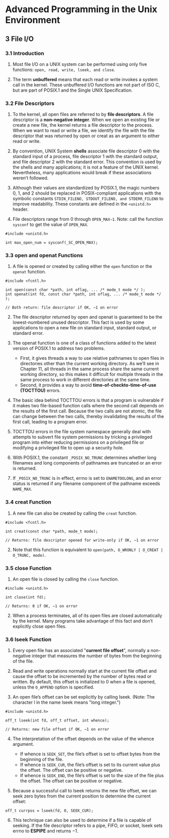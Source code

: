 # Advanced Programming in the Unix Environment

## 3 File I/O

### 3.1 Introduction

1. Most file I/O on a UNIX system can be performed using only five functions: `open, read, write, lseek, and close`.

2. The term **unbuffered** means that each read or write invokes a system call in the kernel. These unbuffered I/O functions are not part of ISO C, but are part of POSIX.1 and the Single UNIX Specification.

### 3.2 File Descriptors

1. To the kernel, all open files are referred to by **file descriptors**. A file descriptor is a **non-negative integer**. When we open an existing file or create a new file, the kernel returns a file descriptor to the process. When we want to read or write a file, we identify the file with the file descriptor that was returned by open or creat as an argument to either read or write.

2. By convention, UNIX System **shells** associate file descriptor 0 with the standard input of a process, file descriptor 1 with the standard output, and file descriptor 2 with the standard error. This convention is used by the shells and many applications; it is not a feature of the UNIX kernel. Nevertheless, many applications would break if these associations weren’t followed.

3. Although their values are standardized by POSIX.1, the magic numbers 0, 1, and 2 should be replaced in POSIX-compliant applications with the symbolic constants `STDIN_FILENO, STDOUT_FILENO, and STDERR_FILENO` to improve readability.  These constants are defined in the `<unistd.h>` header.

4. File descriptors range from 0 through `OPEN_MAX−1`. Note: call the function `sysconf` to get the value of `OPEN_MAX`.
```
#include <unistd.h>

int max_open_num = sysconf(_SC_OPEN_MAX);
```

### 3.3 open and openat Functions

1. A file is opened or created by calling either the `open` function or the `openat` function.
```
#include <fcntl.h>

int open(const char *path, int oflag, ... /* mode_t mode */ );
int openat(int fd, const char *path, int oflag, ... /* mode_t mode */ );

// Both return: file descriptor if OK, −1 on error
```

2. The file descriptor returned by open and openat is guaranteed to be the lowest-numbered unused descriptor. This fact is used by some applications to open a new file on standard input, standard output, or standard error.

3. The openat function is one of a class of functions added to the latest version of POSIX.1 to address two problems.
    - First, it gives threads a way to use relative pathnames to open files in directories other than the current working directory. As we’ll see in Chapter 11, all threads in the same process share the same current working directory, so this makes it difficult for multiple threads in the same process to work in different directories at the same time.
    - Second, it provides a way to avoid **time-of-checkto-time-of-use (TOCTTOU)** errors.

4. The basic idea behind TOCTTOU errors is that a program is vulnerable if it makes two file-based function calls where the second call depends on the results of the first call. Because the two calls are not atomic, the file can change between the two calls, thereby invalidating the results of the first call, leading to a program error.

5. TOCTTOU errors in the file system namespace generally deal with attempts to subvert file system permissions by tricking a privileged program into either reducing permissions on a privileged file or modifying a privileged file to open up a security hole.

6. With POSIX.1, the constant `_POSIX_NO_TRUNC` determines whether long filenames and long components of pathnames are truncated or an error is returned.

7. If `_POSIX_NO_TRUNC` is in effect, errno is set to `ENAMETOOLONG`, and an error status is returned if any filename component of the pathname exceeds `NAME_MAX`.

### 3.4 creat Function

1. A new file can also be created by calling the `creat` function.
```
#include <fcntl.h>

int creat(const char *path, mode_t mode);

// Returns: file descriptor opened for write-only if OK, −1 on error
```

2. Note that this function is equivalent to `open(path, O_WRONLY | O_CREAT | O_TRUNC, mode)`.

### 3.5 close Function

1. An open file is closed by calling the `close` function.
```
#include <unistd.h>

int close(int fd);

// Returns: 0 if OK, −1 on error
```

2. When a process terminates, all of its open files are closed automatically by the kernel. Many programs take advantage of this fact and don’t explicitly close open files.

### 3.6 lseek Function

1. Every open file has an associated "**current file offset**", normally a non-negative integer that measures the number of bytes from the beginning of the file.

2. Read and write operations normally start at the current file offset and cause the offset to be incremented by the number of bytes read or written. By default, this offset is initialized to 0 when a file is opened, unless the `O_APPEND` option is specified.

3. An open file’s offset can be set explicitly by calling lseek. (Note: The character l in the name lseek means "long integer.")
```
#include <unistd.h>

off_t lseek(int fd, off_t offset, int whence);

// Returns: new file offset if OK, −1 on error
```

4. The interpretation of the offset depends on the value of the whence argument.
    - If whence is `SEEK_SET`, the file’s offset is set to offset bytes from the beginning of the file.
    - If whence is `SEEK_CUR`, the file’s offset is set to its current value plus the offset. The offset can be positive or negative.
    - If whence is `SEEK_END`, the file’s offset is set to the size of the file plus the offset. The offset can be positive or negative.

5. Because a successful call to lseek returns the new file offset, we can seek zero bytes from the current position to determine the current offset:
```
off_t currpos = lseek(fd, 0, SEEK_CUR);
```

6. This technique can also be used to determine if a file is capable of seeking. If the file descriptor refers to a pipe, FIFO, or socket, lseek sets errno to **ESPIPE** and returns −1.
